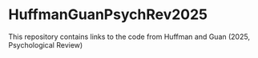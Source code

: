 # HuffmanGuanPsychRev2025
This repository contains links to the code from Huffman and Guan (2025, Psychological Review)
